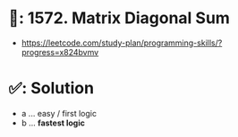 # 📄: 1572. Matrix Diagonal Sum

- https://leetcode.com/study-plan/programming-skills/?progress=x824bvmv

# ✅: Solution

- a ... easy / first logic
- b ... **fastest logic**
